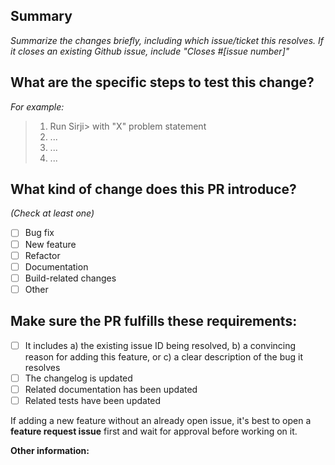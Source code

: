 ## Summary

*Summarize the changes briefly, including which issue/ticket this resolves. If it closes an existing Github issue, include "Closes #[issue number]"*

## What are the specific steps to test this change?

*For example:*
> 1. Run Sirji> with "X" problem statement
> 2. ...
> 3. ...
> 4. ...

## What kind of change does this PR introduce?
*(Check at least one)*

<!-- (Update "[ ]" to "[x]" to check a box) -->
- [ ] Bug fix
- [ ] New feature
- [ ] Refactor
- [ ] Documentation
- [ ] Build-related changes
- [ ] Other

## Make sure the PR fulfills these requirements:

- [ ] It includes a) the existing issue ID being resolved, b) a convincing reason for adding this feature, or c) a clear description of the bug it resolves
- [ ] The changelog is updated
- [ ] Related documentation has been updated
- [ ] Related tests have been updated

If adding a new feature without an already open issue, it's best to open a **feature request issue** first and wait for approval before working on it.

**Other information:**
